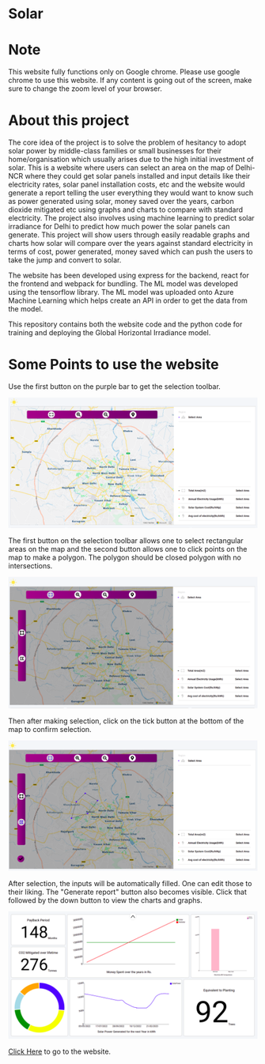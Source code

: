 # Solar 

# Note

This website fully functions only on Google chrome. Please use google chrome to use this website. If any content is going out of the screen, make sure to change the zoom level of your browser.

# About this project

The core idea of the project is to solve the problem of hesitancy to adopt solar power by middle-class families or small businesses for their 
home/organisation which usually arises due to the high initial investment of solar. This is a website where users can
select an area on the map of Delhi-NCR where they could get solar panels installed and input details like their electricity rates,
solar panel installation costs, etc and the website would generate a report telling the user
everything they would want to know such as power generated using solar, money saved over the years, carbon dioxide mitigated etc using graphs and charts to compare with standard electricity. 
The project also involves using machine learning to predict solar irradiance for Delhi to predict how much power the solar panels can generate.
This project will show users through easily readable graphs and charts how solar will compare over the years against standard electricity in terms of cost,
power generated, money saved which can push the users to take the jump and convert to solar.

The website has been developed using express for the backend, react for the frontend and webpack for bundling. The ML model was developed using the tensorflow library. The ML model was uploaded onto Azure Machine Learning which helps create an API in order to get the data from the model. 

This repository contains both the website code and the python code for training and deploying the Global Horizontal Irradiance model.

# Some Points to use the website

Use the first button on the purple bar to get the selection toolbar. 

![Home screen](https://raw.githubusercontent.com/ayugupt/solar_calculator_project/master/images/basic.png)

The first button on the selection toolbar allows one to select rectangular areas on the map and the second button allows one to click points on the map to make a 
polygon. The polygon should be closed polygon with no intersections. 

![toolbar](https://raw.githubusercontent.com/ayugupt/solar_calculator_project/master/images/toolbar.png)

Then after making selection, click on the tick button at the bottom of the map to confirm selection.

![selection](https://raw.githubusercontent.com/ayugupt/solar_calculator_project/master/images/polygon.png)


After selection, the inputs will be automatically filled. One can edit those to their liking. The "Generate report" button also becomes visible. Click that followed by the down button to view 
the charts and graphs.

![charts](https://raw.githubusercontent.com/ayugupt/solar_calculator_project/master/images/solar_charts.png)

[Click Here](https://solar-host.herokuapp.com/) to go to the website.
